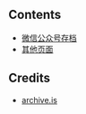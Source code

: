 ## Contents

- [微信公众号存档](./wechat/)
- [其他页面](./pages/)

## Credits

- [archive.is](https://archive.is)
